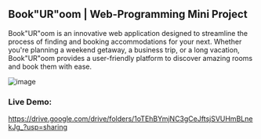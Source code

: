 ## Book"UR"oom | Web-Programming Mini Project

Book"UR"oom is an innovative web application designed to streamline the process of finding and booking accommodations for your next. Whether you're planning a weekend getaway, a business trip, or a long vacation, Book"UR"oom provides a user-friendly platform to discover amazing rooms and book them with ease.

![image](https://github.com/user-attachments/assets/76f5baa3-2ba5-4b38-8cdd-6d35c0211200)

### Live Demo:
https://drive.google.com/drive/folders/1oTEhBYmjNC3gCeJftsjSVUHmBLnekJg_?usp=sharing
